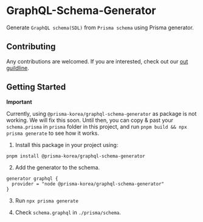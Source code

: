 # GraphQL-Schema-Generator

Generate `GraphQL schema(SDL)` from `Prisma schema` using Prisma generator.

## Contributing

Any contributions are welcomed. If you are interested, check out our [out guildline](https://github.com/prisma-korea/graphql-schema-generator/blob/master/CONTRIBUTING.md).

## Getting Started

**Important**

Currently, using `@prisma-korea/graphql-schema-generator` as package is not working. We will fix this soon. Until then, you can copy & past your `schema.prisma` in `prisma` folder in this project, and run `pnpm build && npx prisma generate` to see how it works.



1. Install this package in your project using:

```shell
pnpm install @prisma-korea/graphql-schema-generator
```

2. Add the generator to the schema.

```prisma
generator graphql {
  provider = "node @prisma-korea/graphql-schema-generator"
}
```

3. Run `npx prisma generate`

4. Check `schema.graphql` in `./prisma/schema`.
